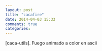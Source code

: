 ```yaml
---
layout: post
title: "cacafire"
date: 2014-04-03 15:33
comments: true
categories: 
---
```

[caca-utils]. Fuego animado a color en ascii

